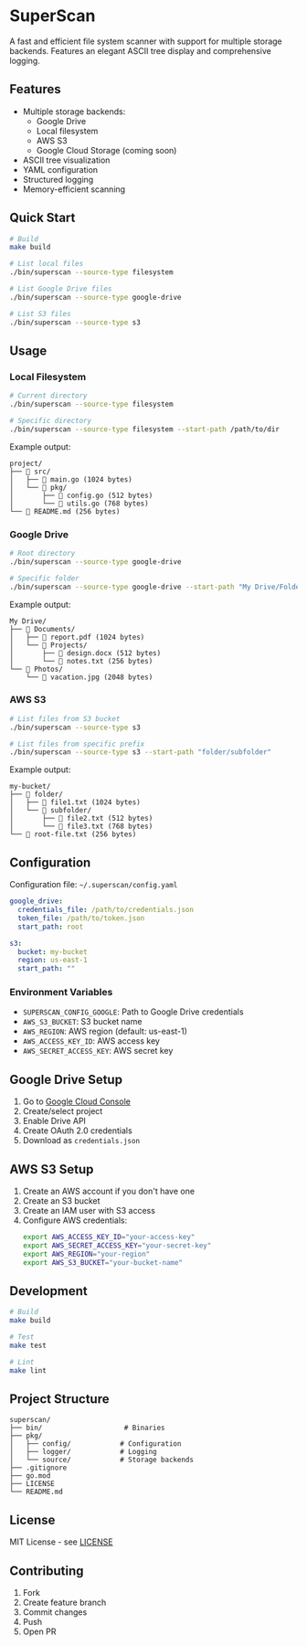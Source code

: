 # SuperScan

A fast and efficient file system scanner with support for multiple storage backends. Features an elegant ASCII tree display and comprehensive logging.

## Features

- Multiple storage backends:
  - Google Drive
  - Local filesystem
  - AWS S3
  - Google Cloud Storage (coming soon)
- ASCII tree visualization
- YAML configuration
- Structured logging
- Memory-efficient scanning

## Quick Start

```bash
# Build
make build

# List local files
./bin/superscan --source-type filesystem

# List Google Drive files
./bin/superscan --source-type google-drive

# List S3 files
./bin/superscan --source-type s3
```

## Usage

### Local Filesystem

```bash
# Current directory
./bin/superscan --source-type filesystem

# Specific directory
./bin/superscan --source-type filesystem --start-path /path/to/dir
```

Example output:
```
project/
├── 📁 src/
│   ├── 📄 main.go (1024 bytes)
│   └── 📁 pkg/
│       ├── 📄 config.go (512 bytes)
│       └── 📄 utils.go (768 bytes)
└── 📄 README.md (256 bytes)
```

### Google Drive

```bash
# Root directory
./bin/superscan --source-type google-drive

# Specific folder
./bin/superscan --source-type google-drive --start-path "My Drive/Folder"
```

Example output:
```
My Drive/
├── 📁 Documents/
│   ├── 📄 report.pdf (1024 bytes)
│   └── 📁 Projects/
│       ├── 📄 design.docx (512 bytes)
│       └── 📄 notes.txt (256 bytes)
└── 📁 Photos/
    └── 📄 vacation.jpg (2048 bytes)
```

### AWS S3

```bash
# List files from S3 bucket
./bin/superscan --source-type s3

# List files from specific prefix
./bin/superscan --source-type s3 --start-path "folder/subfolder"
```

Example output:
```
my-bucket/
├── 📁 folder/
│   ├── 📄 file1.txt (1024 bytes)
│   └── 📁 subfolder/
│       ├── 📄 file2.txt (512 bytes)
│       └── 📄 file3.txt (768 bytes)
└── 📄 root-file.txt (256 bytes)
```

## Configuration

Configuration file: `~/.superscan/config.yaml`

```yaml
google_drive:
  credentials_file: /path/to/credentials.json
  token_file: /path/to/token.json
  start_path: root

s3:
  bucket: my-bucket
  region: us-east-1
  start_path: ""
```

### Environment Variables

- `SUPERSCAN_CONFIG_GOOGLE`: Path to Google Drive credentials
- `AWS_S3_BUCKET`: S3 bucket name
- `AWS_REGION`: AWS region (default: us-east-1)
- `AWS_ACCESS_KEY_ID`: AWS access key
- `AWS_SECRET_ACCESS_KEY`: AWS secret key

## Google Drive Setup

1. Go to [Google Cloud Console](https://console.cloud.google.com)
2. Create/select project
3. Enable Drive API
4. Create OAuth 2.0 credentials
5. Download as `credentials.json`

## AWS S3 Setup

1. Create an AWS account if you don't have one
2. Create an S3 bucket
3. Create an IAM user with S3 access
4. Configure AWS credentials:
   ```bash
   export AWS_ACCESS_KEY_ID="your-access-key"
   export AWS_SECRET_ACCESS_KEY="your-secret-key"
   export AWS_REGION="your-region"
   export AWS_S3_BUCKET="your-bucket-name"
   ```

## Development

```bash
# Build
make build

# Test
make test

# Lint
make lint
```

## Project Structure

```
superscan/
├── bin/                    # Binaries
├── pkg/
│   ├── config/            # Configuration
│   ├── logger/            # Logging
│   └── source/            # Storage backends
├── .gitignore
├── go.mod
├── LICENSE
└── README.md
```

## License

MIT License - see [LICENSE](LICENSE)

## Contributing

1. Fork
2. Create feature branch
3. Commit changes
4. Push
5. Open PR 